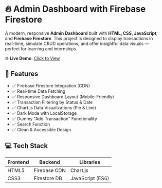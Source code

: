 # 🔥 Admin Dashboard with Firebase Firestore

A modern, responsive **Admin Dashboard** built with **HTML, CSS, JavaScript**, and **Firebase Firestore**. This project is designed to display transactions in real-time, simulate CRUD operations, and offer insightful data visuals — perfect for learning and internships.

🌐 **Live Demo**: [Click to View](https://bilalzafar11.github.io/Transactions/)  


## 📌 Features

- ✅ Firebase Firestore Integration (CDN)
- ✅ Real-time Data Fetching
- ✅ Responsive Dashboard Layout (Mobile-Friendly)
- ✅ Transaction Filtering by Status & Date
- ✅ Chart.js Data Visualizations (Pie & Line)
- ✅ Dark Mode with LocalStorage
- ✅ Dummy "Add Transaction" Functionality
- ✅ Search Function
- ✅ Clean & Accessible Design

## 💻 Tech Stack

| Frontend       | Backend        | Libraries       |
|----------------|----------------|-----------------|
| HTML5          | Firebase CDN   | Chart.js        |
| CSS3           | Firestore DB   | JavaScript (ES6)|

